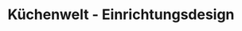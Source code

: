 ---
title: "Küchenwelt - Einrichtungsdesign"
url: /wien/kuechenwelt-einrichtungsdesign/
shop: Küchen
---
